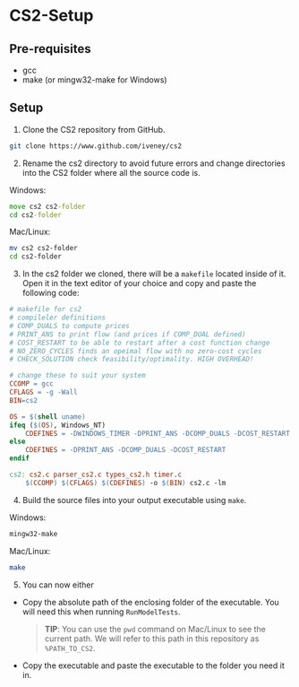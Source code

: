 # CS2-Setup

## Pre-requisites
- gcc
- make (or mingw32-make for Windows)

## Setup
1. Clone the CS2 repository from GitHub.

```sh
git clone https://www.github.com/iveney/cs2
```

2. Rename the cs2 directory to avoid future errors and change directories into the CS2 folder where all the source code is.

Windows:
```bat
move cs2 cs2-folder
cd cs2-folder
```

Mac/Linux:
```sh
mv cs2 cs2-folder
cd cs2-folder
```

3. In the cs2 folder we cloned, there will be a `makefile` located inside of it. Open
   it in the text editor of your choice and copy and paste the following code:

```makefile
# makefile for cs2
# compileler definitions
# COMP_DUALS to compute prices
# PRINT_ANS to print flow (and prices if COMP_DUAL defined)
# COST_RESTART to be able to restart after a cost function change
# NO_ZERO_CYCLES finds an opeimal flow with no zero-cost cycles
# CHECK_SOLUTION check feasibility/optimality. HIGH OVERHEAD!

# change these to suit your system
CCOMP = gcc
CFLAGS = -g -Wall
BIN=cs2

OS = $(shell uname)
ifeq ($(OS), Windows_NT)
    CDEFINES = -DWINDOWS_TIMER -DPRINT_ANS -DCOMP_DUALS -DCOST_RESTART
else
    CDEFINES = -DPRINT_ANS -DCOMP_DUALS -DCOST_RESTART
endif

cs2: cs2.c parser_cs2.c types_cs2.h timer.c
    $(CCOMP) $(CFLAGS) $(CDEFINES) -o $(BIN) cs2.c -lm

```

4. Build the source files into your output executable using `make`.

Windows:
```bat
mingw32-make
```

Mac/Linux:
```sh
make
```

5. You can now either
- Copy the absolute path of the enclosing folder of the executable. You will need this when running `RunModelTests`. 

    > **TIP**: You can use the `pwd` command on Mac/Linux to see the current path. We will refer to this path in
      this repository as `%PATH_TO_CS2`.

- Copy the executable and paste the executable to the folder you need it in.
